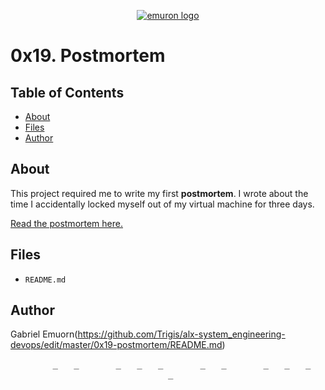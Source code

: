 <p align="center">
  <a href=#>
    <img src="https://user-images.githubusercontent.com/74752740/175812508-dc2482bf-bd5b-4c0a-b075-1bede95c488e.png" alt="emuron logo">
  </a>
</p>

# 0x19. Postmortem

## Table of Contents
* [About](#about)
* [Files](#files)
* [Author](#author)

## About
This project required me to write my first **postmortem**. I wrote about the time I accidentally locked myself out of my virtual machine for three days.

[Read the postmortem here.](https://docs.google.com/document/d/1nXSHVMQ4c2o2uWTKRK6EQsClog7ULNmCZMTJGAZ2QNk/edit#heading=h.vmgfk3n8bqe3)

## Files
* `README.md`

## Author
Gabriel Emuorn(https://github.com/Trigis/alx-system_engineering-devops/edit/master/0x19-postmortem/README.md)
<div align="center">
<pre>
        _   _       _   _   _       _   _       _   _   _     
    _   
 
</pre>
</div>
